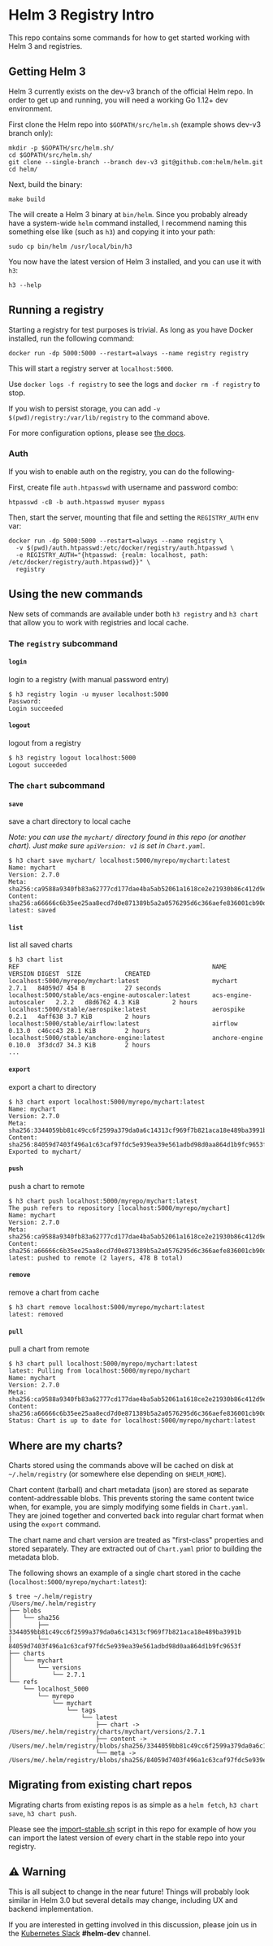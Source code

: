 # Helm 3 Registry Intro
This repo contains some commands for how to get started working with Helm 3 and registries.

## Getting Helm 3

Helm 3 currently exists on the dev-v3 branch of the official Helm repo. In order to get up and running, you will need a working Go 1.12+ dev environment.

First clone the Helm repo into `$GOPATH/src/helm.sh` (example shows dev-v3 branch only):
```
mkdir -p $GOPATH/src/helm.sh/
cd $GOPATH/src/helm.sh/
git clone --single-branch --branch dev-v3 git@github.com:helm/helm.git
cd helm/
```

Next, build the binary:
```
make build
```

The will create a Helm 3 binary at `bin/helm`. Since you probably already have a system-wide `helm` command installed, I recommend naming this something else like (such as `h3`) and copying it into your path:
```
sudo cp bin/helm /usr/local/bin/h3
```

You now have the latest version of Helm 3 installed, and you can use it with `h3`:
```
h3 --help
```

## Running a registry

Starting a registry for test purposes is trivial. As long as you have Docker installed, run the following command:
```
docker run -dp 5000:5000 --restart=always --name registry registry
```

This will start a registry server at `localhost:5000`.

Use `docker logs -f registry` to see the logs and `docker rm -f registry` to stop.

If you wish to persist storage, you can add `-v $(pwd)/registry:/var/lib/registry` to the command above.

For more configuration options, please see [the docs](https://docs.docker.com/registry/deploying/).

### Auth

If you wish to enable auth on the registry, you can do the following-

First, create file `auth.htpasswd` with username and password combo:
```
htpasswd -cB -b auth.htpasswd myuser mypass
```

Then, start the server, mounting that file and setting the `REGISTRY_AUTH` env var:
```
docker run -dp 5000:5000 --restart=always --name registry \
  -v $(pwd)/auth.htpasswd:/etc/docker/registry/auth.htpasswd \
  -e REGISTRY_AUTH="{htpasswd: {realm: localhost, path: /etc/docker/registry/auth.htpasswd}}" \
  registry
```


## Using the new commands

New sets of commands are available under both `h3 registry` and `h3 chart` that allow you to work with registries and local cache.

### The `registry` subcommand

#### `login`

login to a registry (with manual password entry)

```
$ h3 registry login -u myuser localhost:5000
Password:
Login succeeded
```

#### `logout`

logout from a registry

```
$ h3 registry logout localhost:5000
Logout succeeded
```

### The `chart` subcommand

#### `save`

save a chart directory to local cache

*Note: you can use the `mychart/` directory found in this repo (or another chart).
Just make sure `apiVersion: v1` is set in `Chart.yaml`.*

```
$ h3 chart save mychart/ localhost:5000/myrepo/mychart:latest
Name: mychart
Version: 2.7.0
Meta: sha256:ca9588a9340fb83a62777cd177dae4ba5ab52061a1618ce2e21930b86c412d9e
Content: sha256:a66666c6b35ee25aa8ecd7d0e871389b5a2a0576295d6c366aefe836001cb90d
latest: saved
```

#### `list`

list all saved charts

```
$ h3 chart list
REF                                                     NAME                    VERSION DIGEST  SIZE            CREATED
localhost:5000/myrepo/mychart:latest                    mychart                 2.7.1   84059d7 454 B           27 seconds
localhost:5000/stable/acs-engine-autoscaler:latest      acs-engine-autoscaler   2.2.2   d8d6762 4.3 KiB         2 hours
localhost:5000/stable/aerospike:latest                  aerospike               0.2.1   4aff638 3.7 KiB         2 hours
localhost:5000/stable/airflow:latest                    airflow                 0.13.0  c46cc43 28.1 KiB        2 hours
localhost:5000/stable/anchore-engine:latest             anchore-engine          0.10.0  3f3dcd7 34.3 KiB        2 hours
...
```

#### `export`

export a chart to directory

```
$ h3 chart export localhost:5000/myrepo/mychart:latest
Name: mychart
Version: 2.7.0
Meta: sha256:3344059bb81c49cc6f2599a379da0a6c14313cf969f7b821aca18e489ba3991b
Content: sha256:84059d7403f496a1c63caf97fdc5e939ea39e561adbd98d0aa864d1b9fc9653f
Exported to mychart/
```

#### `push`

push a chart to remote

```
$ h3 chart push localhost:5000/myrepo/mychart:latest
The push refers to repository [localhost:5000/myrepo/mychart]
Name: mychart
Version: 2.7.0
Meta: sha256:ca9588a9340fb83a62777cd177dae4ba5ab52061a1618ce2e21930b86c412d9e
Content: sha256:a66666c6b35ee25aa8ecd7d0e871389b5a2a0576295d6c366aefe836001cb90d
latest: pushed to remote (2 layers, 478 B total)
```

#### `remove`

remove a chart from cache

```
$ h3 chart remove localhost:5000/myrepo/mychart:latest
latest: removed
```

#### `pull`

pull a chart from remote

```
$ h3 chart pull localhost:5000/myrepo/mychart:latest
latest: Pulling from localhost:5000/myrepo/mychart
Name: mychart
Version: 2.7.0
Meta: sha256:ca9588a9340fb83a62777cd177dae4ba5ab52061a1618ce2e21930b86c412d9e
Content: sha256:a66666c6b35ee25aa8ecd7d0e871389b5a2a0576295d6c366aefe836001cb90d
Status: Chart is up to date for localhost:5000/myrepo/mychart:latest
```

## Where are my charts?

Charts stored using the commands above will be cached on disk at `~/.helm/registry` (or somewhere else depending on `$HELM_HOME`).

Chart content (tarball) and chart metadata (json) are stored as separate content-addressable blobs.  This prevents storing the same content twice when, for example, you are simply modifying some fields in `Chart.yaml`. They are joined together and converted back into regular chart format when using the `export` command.

The chart name and chart version are treated as "first-class" properties and stored separately. They are extracted out of `Chart.yaml` prior to building the metadata blob.

The following shows an example of a single chart stored in the cache (`localhost:5000/myrepo/mychart:latest`):
```
$ tree ~/.helm/registry
/Users/me/.helm/registry
├── blobs
│   └── sha256
│       ├── 3344059bb81c49cc6f2599a379da0a6c14313cf969f7b821aca18e489ba3991b
│       └── 84059d7403f496a1c63caf97fdc5e939ea39e561adbd98d0aa864d1b9fc9653f
├── charts
│   └── mychart
│       └── versions
│           └── 2.7.1
└── refs
    └── localhost_5000
        └── myrepo
            └── mychart
                └── tags
                    └── latest
                        ├── chart -> /Users/me/.helm/registry/charts/mychart/versions/2.7.1
                        ├── content -> /Users/me/.helm/registry/blobs/sha256/3344059bb81c49cc6f2599a379da0a6c14313cf969f7b821aca18e489ba3991b
                        └── meta -> /Users/me/.helm/registry/blobs/sha256/84059d7403f496a1c63caf97fdc5e939ea39e561adbd98d0aa864d1b9fc9653f
```

## Migrating from existing chart repos

Migrating charts from existing repos is as simple as a `helm fetch`, `h3 chart save`, `h3 chart push`.

Please see the [import-stable.sh](./import-stable.sh) script in this repo for example of how you can import the latest version of every chart in the stable repo into your registry.

## ⚠️ Warning

This is all subject to change in the near future! Things will probably look similar in Helm 3.0 but several details may change, including UX and backend implementation.

If you are interested in getting involved in this discussion, please join us in the [Kubernetes Slack](https://slack.k8s.io/) **#helm-dev** channel.
